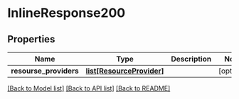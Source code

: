 # InlineResponse200

## Properties
Name | Type | Description | Notes
------------ | ------------- | ------------- | -------------
**resourse_providers** | [**list[ResourceProvider]**](ResourceProvider.md) |  | [optional] 

[[Back to Model list]](../README.md#documentation-for-models) [[Back to API list]](../README.md#documentation-for-api-endpoints) [[Back to README]](../README.md)


